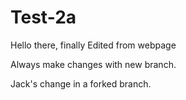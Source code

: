 # Test-2a

Hello there, finally
Edited from webpage

Always make changes with new branch.

Jack's change in a forked branch.